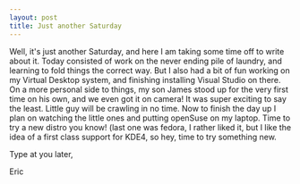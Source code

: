 ```yaml
---
layout: post
title: Just another Saturday
---
```

Well, it's just another Saturday, and here I am taking some time off to write about it. Today consisted of work on the never ending pile of laundry, and learning to fold things the correct way. But I also had a bit of fun working on my Virtual Desktop system, and finishing installing Visual Studio on there. On a more personal side to things, my son James stood up for the very first time on his own, and we even got it on camera! It was super exciting to say the least. Little guy will be crawling in no time. Now to finish the day up I plan on watching the little ones and putting openSuse on my laptop. Time to try a new distro you know! (last one was fedora, I rather liked it, but I like the idea of a first class support for KDE4, so hey, time to try something new.

Type at you later,

Eric